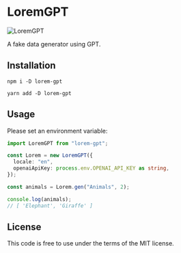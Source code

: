 # LoremGPT

![LoremGPT](https://raw.githubusercontent.com/moekidev/faker-gpt/main/docs/logo.svg)

A fake data generator using GPT.

## Installation

```
npm i -D lorem-gpt
```

```
yarn add -D lorem-gpt
```

## Usage

Please set an environment variable:

```ts
import LoremGPT from "lorem-gpt";

const Lorem = new LoremGPT({
  locale: "en",
  openaiApiKey: process.env.OPENAI_API_KEY as string,
});

const animals = Lorem.gen("Animals", 2);

console.log(animals);
// [ 'Elephant', 'Giraffe' ]
```

## License

This code is free to use under the terms of the MIT license.
